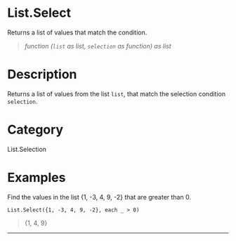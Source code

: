 # List.Select
Returns a list of values that match the condition.
> _function (<code>list</code> as list, <code>selection</code> as function) as list_

# Description 
Returns a list of values from the list <code>list</code>, that match the selection condition <code>selection</code>.
# Category 
List.Selection
# Examples 
Find the values in the list {1, -3, 4, 9, -2} that are greater than 0.
```
List.Select({1, -3, 4, 9, -2}, each _ > 0) 
```
> {1, 4, 9}
***
